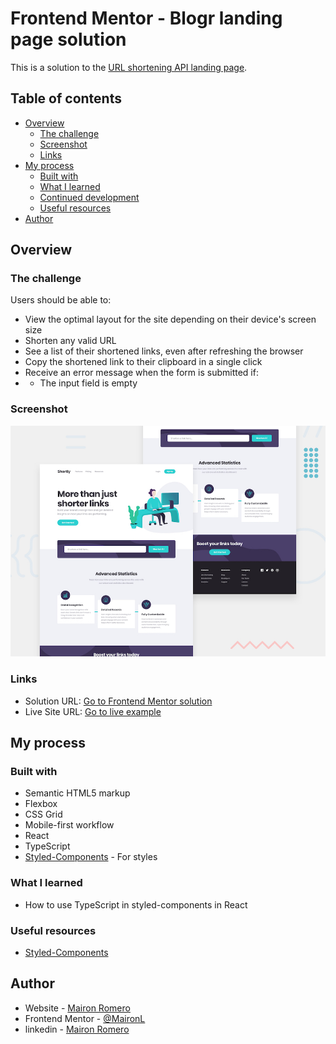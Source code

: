 # Frontend Mentor - Blogr landing page solution

This is a solution to the [URL shortening API landing page](https://www.frontendmentor.io/challenges/url-shortening-api-landing-page-2ce3ob-G).

## Table of contents

- [Overview](#overview)
  - [The challenge](#the-challenge)
  - [Screenshot](#screenshot)
  - [Links](#links)
- [My process](#my-process)
  - [Built with](#built-with)
  - [What I learned](#what-i-learned)
  - [Continued development](#continued-development)
  - [Useful resources](#useful-resources)
- [Author](#author)

## Overview

### The challenge

Users should be able to:

- View the optimal layout for the site depending on their device's screen size
- Shorten any valid URL
- See a list of their shortened links, even after refreshing the browser
- Copy the shortened link to their clipboard in a single click
- Receive an error message when the form is submitted if:
- - The input field is empty

### Screenshot

![](./public/desktop-preview.jpg)

### Links

- Solution URL: [Go to Frontend Mentor solution](https://www.frontendmentor.io/solutions/react-typescript-styled-components-url-shortening-app-rkk8He5Ec)
- Live Site URL: [Go to live example ](https://link-shortener-ml.netlify.app/)

## My process

### Built with

- Semantic HTML5 markup
- Flexbox
- CSS Grid
- Mobile-first workflow
- React
- TypeScript
- [Styled-Components](https://styled-components.com/) - For styles

### What I learned

- How to use TypeScript in styled-components in React

### Useful resources

- [Styled-Components](https://styled-components.com/)

## Author

- Website - [Mairon Romero](https://mairon-romero.netlify.app/)
- Frontend Mentor - [@MaironL](https://www.frontendmentor.io/profile/MaironL)
- linkedin - [Mairon Romero](https://www.linkedin.com/in/maironromero)

